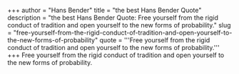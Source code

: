 +++
author = "Hans Bender"
title = "the best Hans Bender Quote"
description = "the best Hans Bender Quote: Free yourself from the rigid conduct of tradition and open yourself to the new forms of probability."
slug = "free-yourself-from-the-rigid-conduct-of-tradition-and-open-yourself-to-the-new-forms-of-probability"
quote = '''Free yourself from the rigid conduct of tradition and open yourself to the new forms of probability.'''
+++
Free yourself from the rigid conduct of tradition and open yourself to the new forms of probability.
